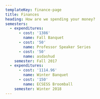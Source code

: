 ```yaml
---
templateKey: finance-page
title: Finances
heading: How are we spending your money?
semesters:
  - expenditures:
      - cost: '1386'
        name: Fall Banquet
      - cost: '50'
        name: Professor Speaker Series
      - cost: '50'
        name: asdashud
    semester: Fall 2017
  - expenditures:
      - cost: '1114.96'
        name: Winter Banquet
      - cost: '150'
        name: ECSESS Broomball
    semester: Winter 2018
---
```


